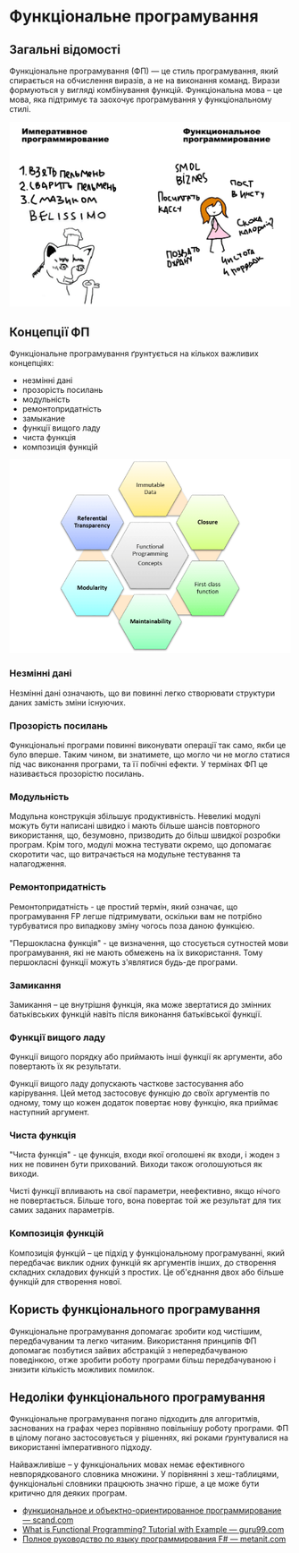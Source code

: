 # Функціональне програмування

## Загальні відомості

Функціональне програмування (ФП) — це стиль програмування, який спирається на обчислення виразів, а не на виконання команд. Вирази формуються у вигляді комбінування функцій. Функціональна мова – це мова, яка підтримує та заохочує програмування у функціональному стилі.

![Функціональне програмування](./assets/imperative.jpeg)

## Концепції ФП

Функціональне програмування ґрунтується на кількох важливих концепціях:

- незмінні дані
- прозорість посилань
- модульність
- ремонтопридатність
- замыкание
- функції вищого ладу
- чиста функція
- композиція функцій

![Functional programming](./assets/functional-programming.webp)

### Незмінні дані

Незмінні дані означають, що ви повинні легко створювати структури даних замість зміни існуючих.

### Прозорість посилань

Функціональні програми повинні виконувати операції так само, якби це було вперше. Таким чином, ви знатимете, що могло чи не могло статися під час виконання програми, та її побічні ефекти. У термінах ФП це називається прозорістю посилань.

### Модульність

Модульна конструкція збільшує продуктивність. Невеликі модулі можуть бути написані швидко і мають більше шансів повторного використання, що, безумовно, призводить до більш швидкої розробки програм. Крім того, модулі можна тестувати окремо, що допомагає скоротити час, що витрачається на модульне тестування та налагодження.

### Ремонтопридатність

Ремонтопридатність - це простий термін, який означає, що програмування FP легше підтримувати, оскільки вам не потрібно турбуватися про випадкову зміну чогось поза даною функцією.

"Першокласна функція" - це визначення, що стосується сутностей мови програмування, які не мають обмежень на їх використання. Тому першокласні функції можуть з'являтися будь-де програми.

### Замикання

Замикання – це внутрішня функція, яка може звертатися до змінних батьківських функцій навіть після виконання батьківської функції.

### Функції вищого ладу

Функції вищого порядку або приймають інші функції як аргументи, або повертають їх як результати.

Функції вищого ладу допускають часткове застосування або карірування. Цей метод застосовує функцію до своїх аргументів по одному, тому що кожен додаток повертає нову функцію, яка приймає наступний аргумент.

### Чиста функція

"Чиста функція" - це функція, входи якої оголошені як входи, і жоден з них не повинен бути прихований. Виходи також оголошуються як виходи.

Чисті функції впливають на свої параметри, неефективно, якщо нічого не повертається. Більше того, вона повертає той же результат для тих самих заданих параметрів.

### Композиція функцій

Композиція функцій – це підхід у функціональному програмуванні, який передбачає виклик одних функцій як аргументів інших, до створення складних складових функцій з простих. Це об'єднання двох або більше функцій для створення нової.

## Користь функціонального програмування

Функціональне програмування допомагає зробити код чистішим, передбачуваним та легко читаним. Використання принципів ФП допомагає позбутися зайвих абстракцій з непередбачуваною поведінкою, отже зробити роботу програми більш передбачуваною і знизити кількість можливих помилок.

## Недоліки функціонального програмування

Функціональне програмування погано підходить для алгоритмів, заснованих на графах через порівняно повільнішу роботу програми. ФП в цілому погано застосовується у рішеннях, які роками ґрунтувалися на використанні імперативного підходу.

Найважливіше – у функціональних мовах немає ефективного невпорядкованого словника множини. У порівнянні з хеш-таблицями, функціональні словники працюють значно гірше, а це може бути критично для деяких програм.

- [функциональное и объектно-ориентированное программирование — scand.com](https://scand.com/ru/company/blog/functional-programming-vs-oop/)
- [What is Functional Programming? Tutorial with Example — guru99.com](https://www.guru99.com/functional-programming-tutorial.html)
- [Полное руководство по языку программирования F# — metanit.com](https://metanit.com/f/tutorial/)